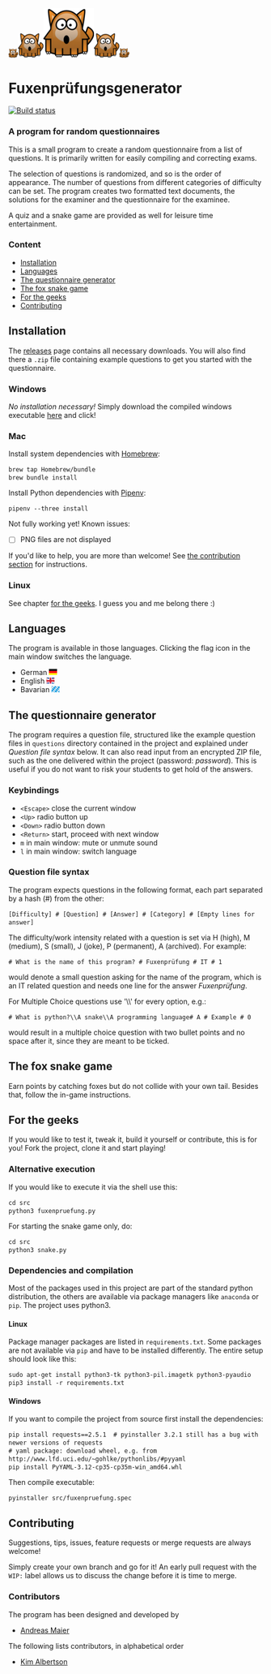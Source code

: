 <img src="src/images/fox.png" width="19"><img src="src/images/fox.png" width="50"><img src="src/images/fox.png" width="100"><img src="src/images/fox.png" width="50"><img src="src/images/fox.png" width="20">


# Fuxenprüfungsgenerator

[![Build status](https://travis-ci.org/andb0t/Fuxenpruefung.svg?branch=master)](https://travis-ci.org/andb0t)


### A program for random questionnaires

This is a small program to create a random questionnaire from a list of questions. It is primarily written for easily compiling and correcting exams.

The selection of questions is randomized, and so is the order of appearance. The number of questions from different categories of difficulty can be set. The program creates two formatted text documents, the solutions for the examiner and the questionnaire for the examinee.

A quiz and a snake game are provided as well for leisure time entertainment.

### Content
* [Installation](#installation)
* [Languages](#languages)
* [The questionnaire generator](#the-questionnaire-generator)
* [The fox snake game](#the-fox-snake-game)
* [For the geeks](#for-the-geeks)
* [Contributing](#contributing)



## Installation
The [releases](https://github.com/andb0t/Fuxenpruefung/releases) page contains all necessary downloads. You will also find there a `.zip` file containing example questions to get you started with the questionnaire.

### Windows
*No installation necessary!* Simply download the compiled windows executable [here](https://github.com/andb0t/Fuxenpruefung/releases) and click!

### Mac

Install system dependencies with [Homebrew](https://brew.sh/):

```shell
brew tap Homebrew/bundle
brew bundle install
```

Install Python dependencies with [Pipenv](https://docs.pipenv.org/):

```shell
pipenv --three install
```

Not fully working yet! Known issues:
- [ ] PNG files are not displayed

If you'd like to help, you are more than welcome! See [the contribution section](#contributing) for instructions.

### Linux
See chapter [for the geeks](#for-the-geeks). I guess you and me belong there :)



## Languages
The program is available in those languages. Clicking the flag icon in the main window switches the language.
* German <img src="src/images/ger.png" height="12">
* English <img src="src/images/eng.png" height="12">
* Bavarian <img src="src/images/bay.png" height="12">


## The questionnaire generator
The program requires a question file, structured like the example question files in `questions` directory contained in the project and explained under *Question file syntax* below. It can also read input from an encrypted ZIP file, such as the one delivered within the project (password: *password*). This is useful if you do not want to risk your students to get hold of the answers.




### Keybindings
* `<Escape>`    close the current window
* `<Up>`        radio button up
* `<Down>`      radio button down
* `<Return>`    start, proceed with next window
* `m`           in main window: mute or unmute sound
* `l`           in main window: switch language




### Question file syntax
The program expects questions in the following format, each part separated by a hash (#) from the other:
```
[Difficulty] # [Question] # [Answer] # [Category] # [Empty lines for answer]
```
The difficulty/work intensity related with a question is set via H (high), M (medium), S (small), J (joke), P (permanent), A (archived). For example:
```
# What is the name of this program? # Fuxenprüfung # IT # 1
```
would denote a small question asking for the name of the program, which is an IT related question and needs one line for the answer *Fuxenprüfung*.

For Multiple Choice questions use '\\\\' for every option, e.g.:
```
# What is python?\\A snake\\A programming language# A # Example # 0
```
would result in a multiple choice question with two bullet points and no space after it, since they are meant to be ticked.



## The fox snake game
Earn points by catching foxes but do not collide with your own tail. Besides that, follow the in-game instructions.


## For the geeks
If you would like to test it, tweak it, build it yourself or contribute, this is for you! Fork the project, clone it and start playing!

### Alternative execution
If you would like to execute it via the shell use this:
```shell
cd src
python3 fuxenpruefung.py
```
For starting the snake game only, do:
```shell
cd src
python3 snake.py
```

### Dependencies and compilation
Most of the packages used in this project are part of the standard python distribution, the others are available via package managers like `anaconda` or `pip`. The project uses python3.

#### Linux
Package manager packages are listed in `requirements.txt`. Some packages are not available via `pip` and have to be installed differently. The entire setup should look like this:
```shell
sudo apt-get install python3-tk python3-pil.imagetk python3-pyaudio
pip3 install -r requirements.txt
```

#### Windows
If you want to compile the project from source first install the dependencies:
```shell
pip install requests==2.5.1  # pyinstaller 3.2.1 still has a bug with newer versions of requests
# yaml package: download wheel, e.g. from http://www.lfd.uci.edu/~gohlke/pythonlibs/#pyyaml
pip install PyYAML-3.12-cp35-cp35m-win_amd64.whl
```
Then compile executable:
```shell
pyinstaller src/fuxenpruefung.spec
```




## Contributing
Suggestions, tips, issues, feature requests or merge requests are always welcome!

Simply create your own branch and go for it! An early pull request with the `WIP:` label allows us to discuss the change before it is time to merge.


### Contributors
The program has been designed and developed by
* [Andreas Maier](https://github.com/andb0t)

The following lists contributors, in alphabetical order
* [Kim Albertson](https://github.com/ashlaban)
